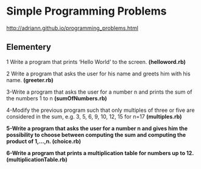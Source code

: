 Simple Programming Problems
===========================

http://adriann.github.io/programming_problems.html

Elementery
----------

1 Write a program that prints ‘Hello World’ to the screen. <b>(helloword.rb)</b>

2 Write a program that asks the user for his name and greets him with his name. <b>(greeter.rb)</b>

3-Write a program that asks the user for a number n and prints the sum of the numbers 1 to n <b>(sumOfNumbers.rb)</b>

4-Modify the previous program such that only multiples of three or 
five are considered in the sum, e.g. 3, 5, 6, 9, 10, 12, 15 for n=17 <b>(multiples.rb)<b>

5-Write a program that asks the user for a number n and gives 
	him the possibility to choose between computing the sum and computing the product of 1,…,n. <b>(choice.rb)</b>

6-Write a program that prints a multiplication table for numbers up to 12.<b>(multiplicationTable.rb)</b>